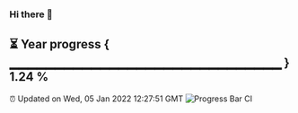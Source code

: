 ### Hi there 👋
⏳ Year progress { ▁▁▁▁▁▁▁▁▁▁▁▁▁▁▁▁▁▁▁▁▁▁▁▁▁▁▁▁▁▁ } 1.24 %
---
⏰ Updated on Wed, 05 Jan 2022 12:27:51 GMT
![Progress Bar CI](https://github.com/liununu/liununu/workflows/Progress%20Bar%20CI/badge.svg)
